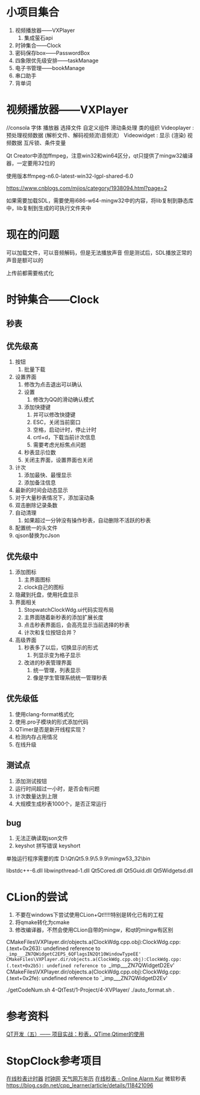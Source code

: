# 小项目集合
1. 视频播放器——VXPlayer
   1. 集成萤石api
2. 时钟集合——Clock
3. 密码保存box——PasswordBox
4. 四象限优先级安排——taskManage
5. 电子书管理——bookManage
6. 串口助手
7. 背单词


# 视频播放器——VXPlayer
//consola 字体
播放器
选择文件
自定义组件
滑动条处理
类的组织
Videoplayer : 预处理视频数据 (解析文件、解码视频流\音频流）
Videowidget : 显示 (渲染) 视频数据
互斥锁、条件变量


Qt Creator中添加ffmpeg，注意win32和win64区分，qt只提供了mingw32编译器，一定要用32位的

使用版本ffmpeg-n6.0-latest-win32-lgpl-shared-6.0

https://www.cnblogs.com/mjios/category/1938094.html?page=2

如果需要加载SDL，需要使用i686-w64-mingw32中的内容，将lib复制到静态库中，lib复制到生成的可执行文件夹中

# 现在的问题
可以加载文件，可以音频解码，但是无法播放声音
但是测试后，SDL播放正常的声音是额可以的


上传前都需要格式化

# 时钟集合——Clock
## 秒表
## 优先级高
1. 按钮
   1. 批量下载
2. 设置界面
   1. 修改为点击退出可以确认
   2. 设置
      1. 修改为QQ的滑动确认模式
   3. 添加快捷键
      1. 并可以修改快捷键
      2. ESC，关闭当前窗口
      3. 空格，启动计时，停止计时
      4. crtl+d，下载当前计次信息
      5. 需要考虑光标焦点问题
   4. 秒表显示位数
   5. 关闭主界面，设置界面也关闭
3. 计次
   1. 添加最快、最慢显示
   2. 添加备注信息
4. 最新的时间会动态显示
5. 对于大量秒表情况下，添加滚动条
6. 双击删除记录条数
7. 自动清理
   1. 如果超过一分钟没有操作秒表，自动删除不活跃的秒表
8. 配置统一的头文件
9. qjson替换为cJson


## 优先级中
1. 添加图标  
   1. 主界面图标
   2. clock自己的图标
2. 隐藏到托盘，使用托盘显示
3. 界面相关
   1. StopwatchClockWdg.ui代码实现布局
   2. 主界面随着新秒表的添加扩展长度
   3. 点击秒表界面后，会高亮显示当前选择的秒表
   4. 计次和复位按钮合并？
4. 高级界面
   1. 秒表多了以后，切换显示的形式
      1. 列显示变为格子显示
   2. 改进的秒表管理界面
      1. 统一管理，列表显示
      2. 像是学生管理系统统一管理秒表

## 优先级低
1. 使用clang-format格式化
2. 使用.pro子模块的形式添加代码
3. QTimer是否是新开线程实现？
4. 检测内存占用情况
5. 在线升级

## 测试点
1. 添加测试按钮
2. 运行时间超过一小时，是否会有问题
3. 计次数量达到上限
4. 大规模生成秒表1000个，是否正常运行

## bug

1. 无法正确读取json文件
2. keyshot 拼写错误 keyshort


单独运行程序需要的库
D:\Qt\Qt5.9.9\5.9.9\mingw53_32\bin

libstdc++-6.dll
libwinpthread-1.dll
Qt5Cored.dll
Qt5Guid.dll
Qt5Widgetsd.dll

# CLion的尝试


1. 不要在windows下尝试使用CLion+Qt!!!!!特别是转化已有的工程
2. 将qmake转化为cmake
3. 修改编译器，不然会使用CLion自带的mingw，和qt的mingw有区别


CMakeFiles\VXPlayer.dir/objects.a(ClockWdg.cpp.obj):ClockWdg.cpp:(.text+0x263): undefined reference to `_imp___ZN7QWidgetC2EPS_6QFlagsIN2Qt10WindowTypeEE'
CMakeFiles\VXPlayer.dir/objects.a(ClockWdg.cpp.obj):ClockWdg.cpp:(.text+0x2b5): undefined reference to `_imp___ZN7QWidgetD2Ev'
CMakeFiles\VXPlayer.dir/objects.a(ClockWdg.cpp.obj):ClockWdg.cpp:(.text+0x2fe): undefined reference to `_imp___ZN7QWidgetD2Ev'




./getCodeNum.sh 4-QtTest/1-Project/4-XVPlayer/
./auto_format.sh .


# 参考资料
[QT开发（五）—— 项目实战：秒表，QTime,Qtimer的使用](https://blog.csdn.net/qq_26787115/article/details/79960628)
# StopClock参考项目
[在线秒表计时器](https://www.lddgo.net/common/stopwatch)
[时钟网](https://clockcn.com/miaobiao/#enabled=0&msec=13768&laps=1436.5120.6459)
[天气网万年历](https://m.wannianli.tianqi.com/jisuanqi/miaobiao/)
[在线秒表 - Online Alarm Kur](https://onlinealarmkur.com/stopwatch/zh-cn/)
微软秒表
https://blog.csdn.net/cpp_learner/article/details/118421096
